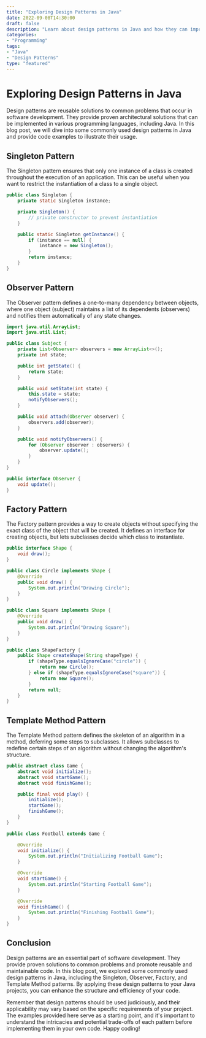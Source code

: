 ```yaml
--- 
title: "Exploring Design Patterns in Java"
date: 2022-09-08T14:30:00 
draft: false
description: "Learn about design patterns in Java and how they can improve your software development."
categories: 
- "Programming"
tags: 
- "Java"
- "Design Patterns"
type: "featured"
---
```


# Exploring Design Patterns in Java

Design patterns are reusable solutions to common problems that occur in software development. They provide proven architectural solutions that can be implemented in various programming languages, including Java. In this blog post, we will dive into some commonly used design patterns in Java and provide code examples to illustrate their usage.

## Singleton Pattern

The Singleton pattern ensures that only one instance of a class is created throughout the execution of an application. This can be useful when you want to restrict the instantiation of a class to a single object.

```java
public class Singleton {
    private static Singleton instance;

    private Singleton() {
        // private constructor to prevent instantiation
    }

    public static Singleton getInstance() {
        if (instance == null) {
            instance = new Singleton();
        }
        return instance;
    }
}
```

## Observer Pattern

The Observer pattern defines a one-to-many dependency between objects, where one object (subject) maintains a list of its dependents (observers) and notifies them automatically of any state changes.

```java
import java.util.ArrayList;
import java.util.List;

public class Subject {
    private List<Observer> observers = new ArrayList<>();
    private int state;

    public int getState() {
        return state;
    }

    public void setState(int state) {
        this.state = state;
        notifyObservers();
    }

    public void attach(Observer observer) {
        observers.add(observer);
    }

    public void notifyObservers() {
        for (Observer observer : observers) {
            observer.update();
        }
    }
}

public interface Observer {
    void update();
}
```

## Factory Pattern

The Factory pattern provides a way to create objects without specifying the exact class of the object that will be created. It defines an interface for creating objects, but lets subclasses decide which class to instantiate.

```java
public interface Shape {
    void draw();
}

public class Circle implements Shape {
    @Override
    public void draw() {
        System.out.println("Drawing Circle");
    }
}

public class Square implements Shape {
    @Override
    public void draw() {
        System.out.println("Drawing Square");
    }
}

public class ShapeFactory {
    public Shape createShape(String shapeType) {
        if (shapeType.equalsIgnoreCase("circle")) {
            return new Circle();
        } else if (shapeType.equalsIgnoreCase("square")) {
            return new Square();
        }
        return null;
    }
}
```

## Template Method Pattern

The Template Method pattern defines the skeleton of an algorithm in a method, deferring some steps to subclasses. It allows subclasses to redefine certain steps of an algorithm without changing the algorithm's structure.

```java
public abstract class Game {
    abstract void initialize();
    abstract void startGame();
    abstract void finishGame();

    public final void play() {
        initialize();
        startGame();
        finishGame();
    }
}

public class Football extends Game {

    @Override
    void initialize() {
        System.out.println("Initializing Football Game");
    }

    @Override
    void startGame() {
        System.out.println("Starting Football Game");
    }

    @Override
    void finishGame() {
        System.out.println("Finishing Football Game");
    }
}
```

## Conclusion

Design patterns are an essential part of software development. They provide proven solutions to common problems and promote reusable and maintainable code. In this blog post, we explored some commonly used design patterns in Java, including the Singleton, Observer, Factory, and Template Method patterns. By applying these design patterns to your Java projects, you can enhance the structure and efficiency of your code.

Remember that design patterns should be used judiciously, and their applicability may vary based on the specific requirements of your project. The examples provided here serve as a starting point, and it's important to understand the intricacies and potential trade-offs of each pattern before implementing them in your own code. Happy coding!
